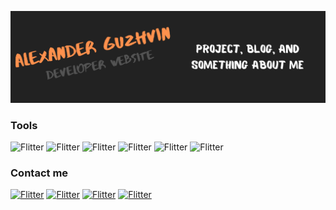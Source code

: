 [![Header](https://github.com/Alexander-Guzhvin/Alexander-Guzhvin/blob/main/assets/header.png)](https://alex-web-developer.com/)


### Tools
![Flitter](https://img.shields.io/badge/-html-090909?style=for-the-badge?&logo=Html5)
![Flitter](https://img.shields.io/badge/-css-090909?style=for-the-badge?&logo=CSS3)
![Flitter](https://img.shields.io/badge/-sass-090909?style=for-the-badge?&logo=SASS)
![Flitter](https://img.shields.io/badge/-bootstrap-090909?style=for-the-badge?&logo=BOOTSTRAP)
![Flitter](https://img.shields.io/badge/-js-090909?style=for-the-badge?&logo=JAVASCRIPT)
![Flitter](https://img.shields.io/badge/-jquery-090909?style=for-the-badge?&logo=Jquery)

### Contact me
[![Flitter](https://img.shields.io/badge/-my_syte-090909?style=for-the-badge&logo=git)](https://alex-web-developer.com)
[![Flitter](https://img.shields.io/badge/-telegram-090909?style=for-the-badge&logo=telegram)](https://t.me/AlexandrGuzhvin)
[![Flitter](https://img.shields.io/badge/-whatsapp-090909?style=for-the-badge&logo=whatsapp)](https://wa.me/79884781910)
[![Flitter](https://img.shields.io/badge/-mail-090909?style=for-the-badge&logo=gmail)](mailto:alexxguzhvin@gmail.com)